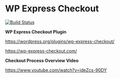 # WP Express Checkout

[![Build Status](https://travis-ci.com/Arsenal21/wp-express-checkout.svg)](https://travis-ci.com/Arsenal21/wp-express-checkout)

<strong>WP Express Checkout Plugin</strong>

https://wordpress.org/plugins/wp-express-checkout/

https://wp-express-checkout.com/

<strong>Checkout Process Overview Video</strong>

https://www.youtube.com/watch?v=jdeZcs-90DY
